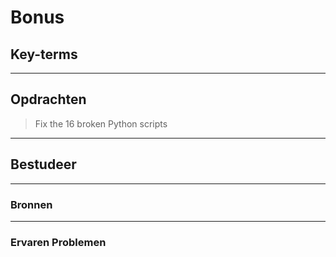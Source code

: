 # Bonus

## Key-terms
---
## Opdrachten
>Fix the 16 broken Python scripts
---

## Bestudeer
---

### Bronnen

---

### Ervaren Problemen